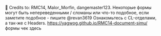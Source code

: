 👋
Credits to: RMC14, Malor_Morfin, dangemaster123.
Некоторые формы могут быть непереведенными / сломаны или что-то подобное, если заметите подобное - пишите @revan3619
Ознакомьтесь с CL-отделами, а так-же с Headers.
https://yagwog.github.io/RMC14-document-simu/ формы чек здесь
